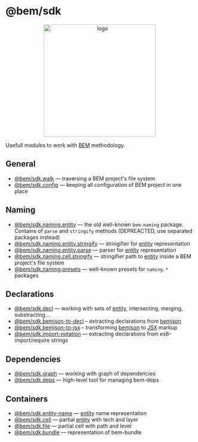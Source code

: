 # @bem/sdk

<div align="center">
    <img width="300" height="300" src="https://rawgithub.com/bem/bem-sdk/master/logo.svg" alt="logo" />
</div>

Usefull modules to work with [BEM][] methodology.

## General

* [@bem/sdk.walk](https://github.com/bem/bem-sdk/tree/master/packages/walk) — traversing a BEM project's file system
* [@bem/sdk.config](https://github.com/bem/bem-sdk/tree/master/packages/config) — keeping all configuration of BEM project in one place

## Naming

* [@bem/sdk.naming.entity](https://github.com/bem/bem-sdk/tree/master/packages/naming.entity) — the old well-known `bem-naming` package. Contains of `parse` and `stringify` methods (DEPREACTED, use separated packages instead)
* [@bem/sdk.naming.entity.stringify](https://github.com/bem/bem-sdk/tree/master/packages/naming.entity.stringify) — stringifier for [entity][] representation
* [@bem/sdk.naming.entity.parse](https://github.com/bem/bem-sdk/tree/master/packages/naming.entity.parse) — parser for [entity][] representation
* [@bem/sdk.naming.cell.stringify](https://github.com/bem/bem-sdk/tree/master/packages/naming.cell.stringify) — stringifier path to [entity][] inside a BEM project's file system
* [@bem/sdk.naming.presets](https://github.com/bem/bem-sdk/tree/master/packages/naming.presets) — well-known presets for `naming.*` packages

## Declarations

* [@bem/sdk.decl](https://github.com/bem/bem-sdk/tree/master/packages/decl) — working with sets of [entity][], intersecting, merging, substracting...
* [@bem/sdk.bemjson-to-decl](https://github.com/bem/bem-sdk/tree/master/packages/bemjson-to-decl) – extracting declarations from [bemjson][]
* [@bem/sdk.bemjson-to-jsx](https://github.com/bem/bem-sdk/tree/master/packages/bemjson-to-jsx) – transforming [bemjson] to [JSX][] markup
* [@bem/sdk.import-notation](https://github.com/bem/bem-sdk/tree/master/packages/import-notation) — extracting declarations from es6-import/require strings

## Dependencies

* [@bem/sdk.graph](https://github.com/bem/bem-sdk/tree/master/packages/graph) — working with graph of dependencies
* [@bem/sdk.deps](https://github.com/bem/bem-sdk/tree/master/packages/deps) — high-level tool for managing bem-deps

## Containers

* [@bem/sdk.entity-name](https://github.com/bem/bem-sdk/tree/master/packages/entity-name) — [entity][] name representation
* [@bem/sdk.cell](https://github.com/bem/bem-sdk/tree/master/packages/cell) — partial [entity][] with tech and layer
* [@bem/sdk.file](https://github.com/bem/bem-sdk/tree/master/packages/file) — partial cell with path and level
* [@bem/sdk.bundle](https://github.com/bem/bem-sdk/tree/master/packages/bundle) — representation of bem-bundle

[BEM]: https://en.bem.info
[entity]: https://en.bem.info/methodology/key-concepts/#bem-entity
[bemjson]: https://en.bem.info/platform/bemjson/
[JSX]: https://facebook.github.io/react/docs/introducing-jsx.html
